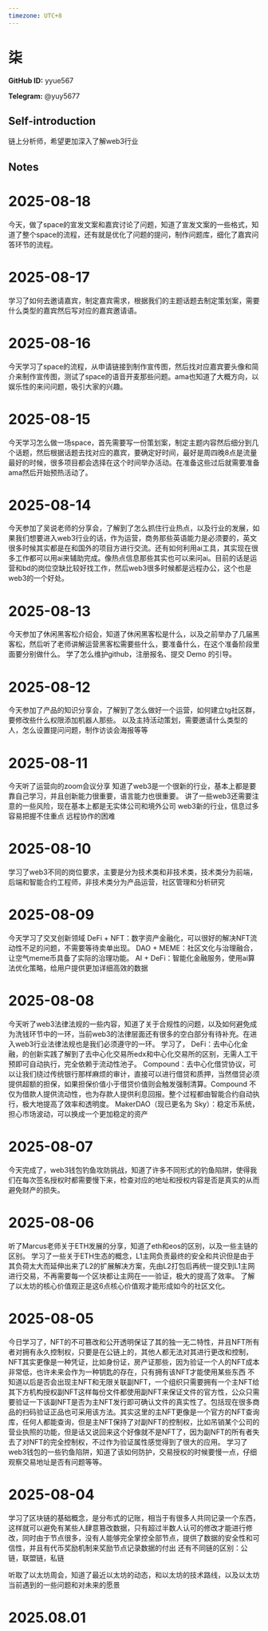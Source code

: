 ```yaml
---
timezone: UTC+8
---
```


# 柒

**GitHub ID:** yyue567

**Telegram:** @yuy5677

## Self-introduction

链上分析师，希望更加深入了解web3行业

## Notes

<!-- Content_START -->
# 2025-08-18

今天，做了space的宣发文案和嘉宾讨论了问题，知道了宣发文案的一些格式，知道了整个space的流程，还有就是优化了问题的提问，制作问题库，细化了嘉宾问答环节的流程。

# 2025-08-17

学习了如何去邀请嘉宾，制定嘉宾需求，根据我们的主题话题去制定策划案，需要什么类型的嘉宾然后写对应的嘉宾邀请语。

# 2025-08-16

今天学习了space的流程，从申请链接到制作宣传图，然后找对应嘉宾要头像和简介来制作宣传图，测试了space的语音开麦那些问题。ama也知道了大概方向，以娱乐性的来问问题，吸引大家的兴趣。

# 2025-08-15

今天学习怎么做一场space，首先需要写一份策划案，制定主题内容然后细分到几个话题，然后根据话题去找对应的嘉宾，要确定好时间，最好是周四晚8点是流量最好的时候，很多项目都会选择在这个时间举办活动。在准备这些过后就需要准备ama然后开始预热活动了。

# 2025-08-14

今天参加了吴说老师的分享会，了解到了怎么抓住行业热点，以及行业的发展，如果我们想要进入web3行业的话，作为运营，商务那些英语能力是必须要的，英文很多时候其实都是在和国外的项目方进行交流。还有如何利用ai工具，其实现在很多工作都可以用ai来辅助完成。像热点信息那些其实也可以来问ai。目前的话是运营和bd的岗位空缺比较好找工作，然后web3很多时候都是远程办公，这个也是web3的一个好处。

# 2025-08-13

今天参加了休闲黑客松介绍会，知道了休闲黑客松是什么，以及之前举办了几届黑客松，然后听了老师讲解运营黑客松需要些什么，要准备什么，在这个准备阶段里面要分别做什么。
学了怎么维护github，注册报名、提交 Demo 的引导。

# 2025-08-12

今天参加了产品的知识分享会，了解到了怎么做好一个运营，如何建立tg社区群，要修改些什么权限添加机器人那些。
以及主持活动策划，需要邀请什么类型的人，怎么设置提问问题，制作访谈会海报等等

# 2025-08-11

今天听了运营向的zoom会议分享
知道了web3是一个很新的行业，基本上都是要靠自己学习，并且创新能力很重要，语言能力也很重要。
讲了一些web3还需要注意的一些风险，现在基本上都是无实体公司和境外公司
web3新的行业，信息过多容易把握不住重点
远程协作的困难

# 2025-08-10

学习了web3不同的岗位要求，主要是分为技术类和非技术类，技术类分为前端，后端和智能合约工程师，非技术类分为产品运营，社区管理和分析研究

# 2025-08-09

今天学习了交叉创新领域
DeFi + NFT：数字资产金融化，可以很好的解决NFT流动性不足的问题，不需要等待卖单出现。
DAO + MEME：社区文化与治理融合，让空气meme币具备了实际的治理功能。
AI + DeFi：智能化金融服务，使用ai算法优化策略，给用户提供更加详细高效的数据

# 2025-08-08

今天听了web3法律法规的一些内容，知道了关于合规性的问题，以及如何避免成为洗钱环节中的一环，当前web3的法律层面还有很多的空白部分有待补充。在进入web3行业法律法规也是我们必须遵守的一环。
学习了，
DeFi：去中心化金融，的创新实践了解到了去中心化交易所edx和中心化交易所的区别，无需人工干预即可自动执行，完全依赖于流动性池子。
Compound：去中心化借贷协议，可以让我们绕过传统银行那样麻烦的审计，直接可以进行借贷和质押，当然借贷必须提供超额的担保，如果担保价值小于借贷价值则会触发强制清算。Compound 不仅为借款人提供流动性，也为存款人提供利息回报。整个过程都由智能合约自动执行，极大地提高了效率和透明度。
MakerDAO（现已更名为 Sky）：稳定币系统，担心市场波动，可以换成一个更加稳定的资产

# 2025-08-07

今天完成了，web3钱包钓鱼攻防挑战，知道了许多不同形式的钓鱼陷阱，使得我们在每次签名授权时都需要慢下来，检查对应的地址和授权内容是否是真实的从而避免财产的损失。

# 2025-08-06

听了Marcus老师关于ETH发展的分享，知道了eth和eos的区别，以及一些主链的区别。
学习了一些关于ETH生态的概念，L1主网负责最终的安全和共识但是由于其负荷太大而延伸出来了L2的扩展解决方案，先由L2打包后再统一提交到L1主网进行交易，不再需要每一个区块都让主网在一一验证，极大的提高了效率。
了解了以太坊的核心价值观正是这6点核心价值观才能形成如今的社区文化。

# 2025-08-05

今日学习了，NFT的不可篡改和公开透明保证了其的独一无二特性，并且NFT所有者对拥有永久控制权，只要是在公链上的，其他人都无法对其进行更改和控制，NFT其实更像是一种凭证，比如身份证，房产证那些，因为验证一个人的NFT成本非常低，也许未来会作为一种钥匙的存在，只有拥有该NFT才能使用某些东西
不知道以后是否会出现主NFT和无限关联副NFT，一个组织只需要拥有一个主NFT给其下方机构授权副NFT这样每份文件都使用副NFT来保证文件的官方性，公众只需要验证一下该副NFT是否为主NFT发行即可确认文件的真实性了。包括现在很多商品的扫码验证正品也可采用该方法。其实这里的主NFT更像是一个官方的NFT查询库，任何人都能查询，但是主NFT保持了对副NFT的控制权，比如吊销某个公司的营业执照的功能，但是话又说回来这个好像就不是NFT了，因为副NFT的所有者失去了对NFT的完全控制权，不过作为验证属性感觉得到了很大的应用。
学习了web3钱包的一些钓鱼陷阱，知道了该如何防护，交易授权的时候要慢一点，仔细观察交易地址是否有问题等等。

# 2025-08-04

学习了区块链的基础概念，是分布式的记账，相当于有很多人共同记录一个东西，这样就可以避免有某些人肆意篡改数据，只有超过半数人认可的修改才能进行修改，同时由于节点很多，没有人能够完全掌控全部节点，提供了数据的安全性和可信性，并且有代币奖励机制来奖励节点记录数据的付出
还有不同链的区别：公链，联盟链，私链

听取了以太坊周会，知道了最近以太坊的动态，和以太坊的技术路线，以及以太坊当前遇到的一些问题和对未来的愿景

# 2025.08.01


<!-- Content_END -->
